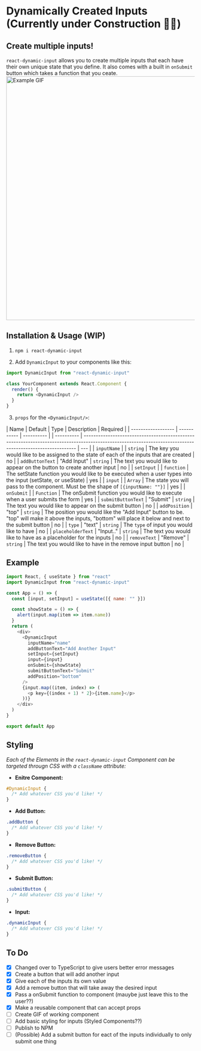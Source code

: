 # Dynamically Created Inputs (Currently under Construction 👷‍♂️)

## Create multiple inputs!

`react-dynamic-input` allows you to create multiple inputs that each have their own unique state that you define. It also comes with a built in `onSubmit` button which takes a function that you ceate.
<br>
<img src="./Dynamic\ Example.gif" width="650" alt="Example GIF">

## Installation & Usage (WIP)

1. `npm i react-dynamic-input`

2. Add `DynamicInput` to your components like this:

```js
import DynamicInput from "react-dynamic-input"

class YourComponent extends React.Component {
  render() {
    return <DynamicInput />
  }
}
```

3.  `props` for the `<DynamicInput/>`:

| Name | Default | Type | Description | Required |
| ------------------ | ----------- | ---------- | | ---------- | --------------------------------------------------------------------------------------------------------------------------------------------------------- | --- |
| `inputName` | | `string` | The key you would like to be assigned to the state of each of the inputs that are created | no |
| `addButtonText` | "Add Input" | `string` | The text you would like to appear on the button to create another input | no |
| `setInput` | | `function` | The setState function you would like to be executed when a user types into the input (setState, or useState) | yes |
| `input` | | `Array` | The state you will pass to the component. Must be the shape of `[{inputName: ""}]` | yes |
| `onSubmit` | | `Function` | The onSubmit function you would like to execute when a user submits the form | yes |
| `submitButtonText` | "Submit" | `string` | The text you would like to appear on the submit button | no |
| `addPosition` | "top" | `string` | The position you would like the "Add Input" button to be. "top" will make it above the inputs, "bottom" will place it below and next to the submit button | no |
| `type` | "text" | `string` | The `type` of input you would like to have | no |
| `placeholderText` | "Input.." | `string` | The text you would like to have as a placeholder for the inputs | no |
| `removeText` | "Remove" | `string` | The text you would like to have in the remove input button | no |

## Example

```js
import React, { useState } from "react"
import DynamicInput from "react-dynamic-input"

const App = () => {
  const [input, setInput] = useState([{ name: "" }])

  const showState = () => {
    alert(input.map(item => item.name))
  }
  return (
    <div>
      <DynamicInput
        inputName="name"
        addButtonText="Add Another Input"
        setInput={setInput}
        input={input}
        onSubmit={showState}
        submitButtonText="Submit"
        addPosition="bottom"
      />
      {input.map((item, index) => (
        <p key={(index + 1) * 2}>{item.name}</p>
      ))}
    </div>
  )
}

export default App
```

## Styling

_Each of the Elements in the `react-dynamic-input` Component can be targeted througn CSS with a `className` attribute:_

- **Enitre Component:**

```css
#DynamicInput {
  /* Add whatever CSS you'd like! */
}
```

- **Add Button:**

```css
.addButton {
  /* Add whatever CSS you'd like! */
}
```

- **Remove Button:**

```css
.removeButton {
  /* Add whatever CSS you'd like! */
}
```

- **Submit Button:**

```css
.submitButton {
  /* Add whatever CSS you'd like! */
}
```

- **Input:**

```css
.dynamicInput {
  /* Add whatever CSS you'd like! */
}
```

## To Do

- [x] Changed over to TypeScript to give users better error messages
- [x] Create a button that will add another input
- [x] Give each of the inputs its own value
- [x] Add a remove button that will take away the desired input
- [x] Pass a onSubmit function to component (mauybe just leave this to the user??)
- [x] Make a reusable component that can accept props
- [ ] Create GIF of working component
- [ ] Add basic styling for inputs (Styled Components??)
- [ ] Publish to NPM
- [ ] (Possible) Add a submit button for eact of the inputs individually to only submit one thing
